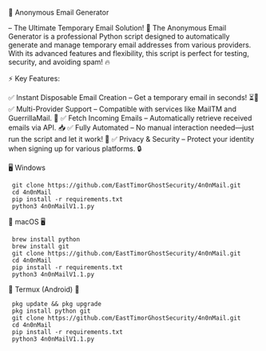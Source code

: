 📩 Anonymous Email Generator 

   – The Ultimate Temporary Email Solution! 🚀
   The Anonymous Email Generator is a professional Python script designed to automatically generate and manage temporary email addresses from various providers. With its advanced features and flexibility, this script is perfect for testing, security, and avoiding spam! 🔥

⚡ Key Features:

  ✅ Instant Disposable Email Creation – Get a temporary email in seconds! ⏳📧 
  ✅ Multi-Provider Support – Compatible with services like MailTM and GuerrillaMail. 🔄
  ✅ Fetch Incoming Emails – Automatically retrieve received emails via API. 📥
  ✅ Fully Automated – No manual interaction needed—just run the script and let it work! 🤖
  ✅ Privacy & Security – Protect your identity when signing up for various platforms. 🔒

🖥️ Windows

     git clone https://github.com/EastTimorGhostSecurity/4n0nMail.git
     cd 4n0nMail
     pip install -r requirements.txt
     python3 4n0nMailV1.1.py

🍏 macOS 🖥️

     brew install python
     brew install git
     git clone https://github.com/EastTimorGhostSecurity/4n0nMail.git
     cd 4n0nMail
     pip install -r requirements.txt
     python3 4n0nMailV1.1.py

📱 Termux (Android) 📲

     pkg update && pkg upgrade
     pkg install python git
     git clone https://github.com/EastTimorGhostSecurity/4n0nMail.git
     cd 4n0nMail
     pip install -r requirements.txt
     python3 4n0nMailV1.1.py
